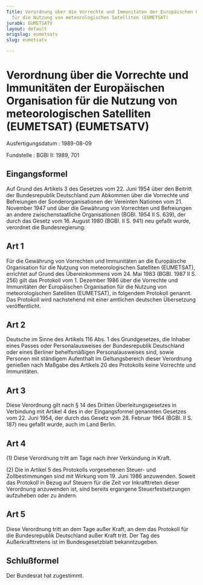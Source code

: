 ```yaml
---
Title: Verordnung über die Vorrechte und Immunitäten der Europäischen Organisation
  für die Nutzung von meteorologischen Satelliten (EUMETSAT)
jurabk: EUMETSATV
layout: default
origslug: eumetsatv
slug: eumetsatv

---
```


# Verordnung über die Vorrechte und Immunitäten der Europäischen Organisation für die Nutzung von meteorologischen Satelliten (EUMETSAT) (EUMETSATV)

Ausfertigungsdatum
:   1989-08-09

Fundstelle
:   BGBl II: 1989, 701

## Eingangsformel

Auf Grund des Artikels 3 des Gesetzes vom 22. Juni 1954 über den
Beitritt der Bundesrepublik Deutschland zum Abkommen über die
Vorrechte und Befreiungen der Sonderorganisationen der Vereinten
Nationen vom 21. November 1947 und über die Gewährung von Vorrechten
und Befreiungen an andere zwischenstaatliche Organisationen (BGBl.
1954 II S. 639), der durch das Gesetz vom 16. August 1980 (BGBl. II S.
941) neu gefaßt wurde, verordnet die Bundesregierung:

## Art 1

Für die Gewährung von Vorrechten und Immunitäten an die Europäische
Organisation für die Nutzung von meteorologischen Satelliten
(EUMETSAT), errichtet auf Grund des Übereinkommens vom 24. Mai 1983
(BGBl. 1987 II S. 256) gilt das Protokoll vom 1. Dezember 1986 über
die Vorrechte und Immunitäten der Europäischen Organisation für die
Nutzung von meteorologischen Satelliten (EUMETSAT), in folgendem
Protokoll genannt. Das Protokoll wird nachstehend mit einer amtlichen
deutschen Übersetzung veröffentlicht.

## Art 2

Deutsche im Sinne des Artikels 116 Abs. 1 des Grundgesetzes, die
Inhaber eines Passes oder Personalausweises der Bundesrepublik
Deutschland oder eines Berliner behelfsmäßigen Personalausweises sind,
sowie Personen mit ständigem Aufenthalt im Geltungsbereich dieser
Verordnung genießen nach Maßgabe des Artikels 20 des Protokolls keine
Vorrechte und Immunitäten.

## Art 3

Diese Verordnung gilt nach § 14 des Dritten Überleitungsgesetzes in
Verbindung mit Artikel 4 des in der Eingangsformel genannten Gesetzes
vom 22. Juni 1954, der durch das Gesetz vom 28. Februar 1964 (BGBl. II
S. 187) neu gefaßt wurde, auch im Land Berlin.

## Art 4

(1) Diese Verordnung tritt am Tage nach ihrer Verkündung in Kraft.

(2) Die in Artikel 5 des Protokolls vorgesehenen Steuer- und
Zollbestimmungen sind mit Wirkung vom 19. Juni 1986 anzuwenden. Soweit
das Protokoll in Bezug auf Steuern für die Zeit vor Inkrafttreten
dieser Verordnung anzuwenden ist, sind bereits ergangene
Steuerfestsetzungen aufzuheben oder zu ändern.

## Art 5

Diese Verordnung tritt an dem Tage außer Kraft, an dem das Protokoll
für die Bundesrepublik Deutschland außer Kraft tritt. Der Tag des
Außerkrafttretens ist im Bundesgesetzblatt bekanntzugeben.

## Schlußformel

Der Bundesrat hat zugestimmt.

